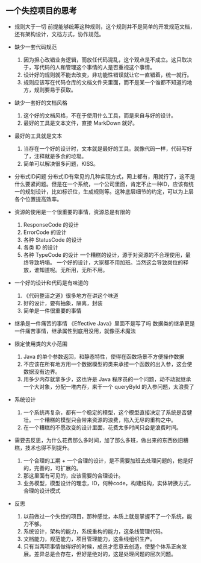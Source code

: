 ##  一个失控项目的思考
- 规则大于一切
  前提能够统筹这种规则，这个规则并不是简单的开发规范文档，还有架构设计，文档方式，协作规范。

- 缺少一套代码规范
  1. 因为担心改错业务逻辑，而放任代码混乱，这个观点是不成立。这只取决于，写代码的人和管理这个事情的人是否重视这个事情。
  2. 设计好的规则就不能去改变，非功能性错误就让它一直错着，统一就行。
  3. 规则应该写在代码仓库的文档文件夹里面，而不是某一个谁都不知道的地方，规则要易于获取。

- 缺少一套好的文档风格
  1. 这个好的文档风格，不在于使用什么工具，而是来自与好的设计。
  2. 最好的工具是文本文件，直接 MarkDown 就好。

- 最好的工具就是文本
  1. 当存在一个好的设计时，文本就是最好的工具。就像代码一样，代码写好了，注释就是多余的垃圾。
  2. 简单可以解决很多问题，KISS。

- 分布式ID问题
  分布式ID有常见的几种实现方式，网上都有，用就行了，这不是什么要紧问题。但是在一个系统，一个公司里面，肯定不止一种ID，应该有统一的规划设计，比如标识位，生成规则等。这种底层细节的约定，可以为上层各个位置提高效率。

- 资源的使用是一个很重要的事情，资源总是有限的
  1. ResponseCode 的设计
  2. ErrorCode 的设计
  3. 各种 StatusCode 的设计
  4. 各类 ID 的设计
  5. 各种 TypeCode 的设计
   一个糟糕的设计，源于对资源的不合理使用，最终导致坍塌。
   一个好的设计，大家都不用加班。当然这会导致岗位的释放，谁知道呢。无所用，无所不用。

- 一个好的设计和代码是有味道的
  1. 《代码整洁之道》很多地方在讲这个味道
  2. 好的设计，要有抽象，隔离，封装
  3. 简单是一件很重要的事情

- 继承是一件痛苦的事情
  《Effective Java》里面不是写了吗
  数据类的继承更是一件痛苦事情，继承属性到底用没用，就像巫术魔法

- 限定使用类的大小范围
  1. Java 的单个参数返回，和静态特性，使得在函数场景不方便操作数据
  2. 不应该在所有地方用一个数据模型的类来承接一个函数的出入参，这会使数据没有边界。
  3. 用多少内存就拿多少，这也许是 Java 程序员的一个问题，动不动就继承一个大对象，分配一堆内存，来干一个 queryById 的入参问题，太浪费了
   
- 系统设计
  1. 一个系统再复杂，都有一个稳定的模型，这个模型直接决定了系统是否健壮。一个糟糕的模型只会带来资源的浪费，陷入无尽的重构之中。
  2. 在一个糟糕的不愿改变的设计里面，花费太多时间只会是浪费时间。

- 需要去反思，为什么花费那么多时间，加了那么多班，做出来的东西依旧糟糕，技术也得不到提升。
  1. 一个合理的工期 +  一个合理的设计，是不需要加班去处理问题的，他是好的，完善的，可扩展的。
  2. 那这里面有可见的，应该需要的合理设计。
  3. 业务模型，模型设计的理念，ID，何种code，构建结构，实体转换方式，合理的设计模式

- 反思
  1. 以前做过一个失控的项目，那种感觉，本质上就是掌握不了一个系统，能力不够。
  2. 系统设计，架构的能力，系统重构的能力，这条线管理代码。
  3. 文档能力，规范能力，项目管理能力，这条线组织生产。
  4. 只有当两项事情做得好的时候，成员才愿意去创造，使整个体系正向发展。差异总是会存在，但好是绝对的，这是处理问题的层次问题。